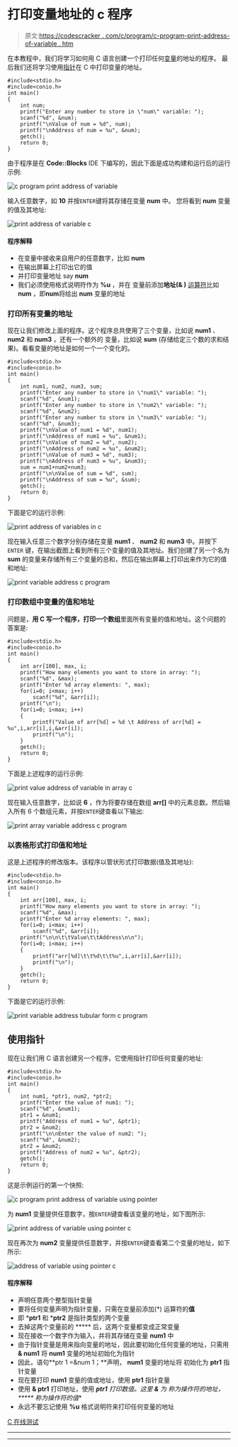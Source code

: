 # 打印变量地址的 c 程序

> 原文:[https://codescracker . com/c/program/c-program-print-address-of-variable . htm](https://codescracker.com/c/program/c-program-print-address-of-variable.htm)

在本教程中，我们将学习如何用 C 语言创建一个打印任何[变量](/c/c-variables.htm)的地址的程序。 最后我们还将学习使用[指针](/c/c-pointers.htm)在 C 中打印变量的地址。

```
#include<stdio.h>
#include<conio.h>
int main()
{
    int num;
    printf("Enter any number to store in \"num\" variable: ");
    scanf("%d", &num);
    printf("\nValue of num = %d", num);
    printf("\nAddress of num = %u", &num);
    getch();
    return 0;
}
```

由于程序是在 **Code::Blocks** IDE 下编写的，因此下面是成功构建和运行后的运行示例:

![c program print address of variable](../Images/71440c9becb0705d8f102594599803c6.png)

输入任意数字，如 **10** 并按`ENTER`键将其存储在变量 **num** 中。 您将看到 **num** 变量的值及其地址:

![print address of variable c](../Images/4164eb8787ee1dfcf70d60a9d6c8cc3d.png)

#### 程序解释

*   在变量中接收来自用户的任意数字，比如 **num**
*   在输出屏幕上打印出它的值
*   并打印变量地址 say **num**
*   我们必须使用格式说明符作为 **%u** ，并在 变量前添加**地址(& )** [运算符](/c/c-operators.htm)比如 **num** ，即**num**将给出 **num** 变量的地址

### 打印所有变量的地址

现在让我们修改上面的程序。这个程序总共使用了三个变量，比如说 **num1** 、 **num2** 和 **num3** ，还有一个额外的 变量，比如说 **sum** (存储给定三个数的求和结果)。看看变量的地址是如何一个一个变化的。

```
#include<stdio.h>
#include<conio.h>
int main()
{
    int num1, num2, num3, sum;
    printf("Enter any number to store in \"num1\" variable: ");
    scanf("%d", &num1);
    printf("Enter any number to store in \"num2\" variable: ");
    scanf("%d", &num2);
    printf("Enter any number to store in \"num3\" variable: ");
    scanf("%d", &num3);
    printf("\nValue of num1 = %d", num1);
    printf("\nAddress of num1 = %u", &num1);
    printf("\nValue of num2 = %d", num2);
    printf("\nAddress of num2 = %u", &num2);
    printf("\nValue of num3 = %d", num3);
    printf("\nAddress of num3 = %u", &num3);
    sum = num1+num2+num3;
    printf("\n\nValue of sum = %d", sum);
    printf("\nAddress of sum = %u", &sum);
    getch();
    return 0;
}
```

下面是它的运行示例:

![print address of variables in c](../Images/dd0410ebf96f32753fc37f5bdadebddf.png)

现在输入任意三个数字分别存储在变量 **num1** 、 **num2** 和 **num3** 中。并按下`ENTER` 键，在输出截图上看到所有三个变量的值及其地址。我们创建了另一个名为 **sum** 的变量来存储所有三个变量的总和，然后在输出屏幕上打印出来作为它的值和地址:

![print variable address c program](../Images/6a5c92ec74e792ba1675d93a17e6aba4.png)

### 打印数组中变量的值和地址

问题是，**用 C 写一个程序，打印一个数组**里面所有变量的值和地址。这个问题的答案是:

```
#include<stdio.h>
#include<conio.h>
int main()
{
    int arr[100], max, i;
    printf("How many elements you want to store in array: ");
    scanf("%d", &max);
    printf("Enter %d array elements: ", max);
    for(i=0; i<max; i++)
        scanf("%d", &arr[i]);
    printf("\n");
    for(i=0; i<max; i++)
    {
        printf("Value of arr[%d] = %d \t Address of arr[%d] = %u",i,arr[i],i,&arr[i]);
        printf("\n");
    }
    getch();
    return 0;
}
```

下面是上述程序的运行示例:

![print value address of variable in array c](../Images/6f17ffdb693b52f110208b26e02b87f7.png)

现在输入任意数字，比如说 **6** ，作为将要存储在数组 **arr[]** 中的元素总数。然后输入所有 6 个数组元素，并按`ENTER`键查看以下输出:

![print array variable address c program](../Images/610a650e4105867307366af6ade5f3c6.png)

### 以表格形式打印值和地址

这是上述程序的修改版本。该程序以管状形式打印数据(值及其地址):

```
#include<stdio.h>
#include<conio.h>
int main()
{
    int arr[100], max, i;
    printf("How many elements you want to store in array: ");
    scanf("%d", &max);
    printf("Enter %d array elements: ", max);
    for(i=0; i<max; i++)
        scanf("%d", &arr[i]);
    printf("\n\n\t\tValue\t\tAddress\n\n");
    for(i=0; i<max; i++)
    {
        printf("arr[%d]\t\t%d\t\t%u",i,arr[i],&arr[i]);
        printf("\n");
    }
    getch();
    return 0;
}
```

下面是它的运行示例:

![print variable address tubular form c program](../Images/a1f6c9d30e1b97e71995841c4bc92380.png)

## 使用指针

现在让我们用 C 语言创建另一个程序，它使用指针打印任何变量的地址:

```
#include<stdio.h>
#include<conio.h>
int main()
{
    int num1, *ptr1, num2, *ptr2;
    printf("Enter the value of num1: ");
    scanf("%d", &num1);
    ptr1 = &num1;
    printf("Address of num1 = %u", &ptr1);
    ptr2 = &num2;
    printf("\n\nEnter the value of num2: ");
    scanf("%d", &num2);
    ptr2 = &num2;
    printf("Address of num2 = %u", &ptr2);
    getch();
    return 0;
}
```

这是示例运行的第一个快照:

![c program print address of variable using pointer](../Images/b4b574182673765465683b5aa28fba5e.png)

为 **num1** 变量提供任意数字，按`ENTER`键查看该变量的地址，如下图所示:

![print address of variable using pointer c](../Images/ee688b44f22a9916b038d5e73e8a529b.png)

现在再次为 **num2** 变量提供任意数字，并按`ENTER`键查看第二个变量的地址，如下所示:

![address of variable using pointer c](../Images/a420b14f8f9bc7bd1f1d8365b6f6e4d8.png)

#### 程序解释

*   声明任意两个整型指针变量
*   要将任何变量声明为指针变量，只需在变量前添加(*) 运算符的**值**
*   即 ***ptr1** 和 ***ptr2** 是指针类型的两个变量
*   去掉这两个变量前的 ***** 后，这两个变量都变成正常变量
*   现在接收一个数字作为输入，并将其存储在变量 **num1** 中
*   由于指针变量是用来指向变量的地址，因此要初始化任何变量的地址，只需用 **& num1** 将 **num1** 变量的地址初始化为指针
*   因此，语句**ptr 1 =&num 1；**声明， **num1** 变量的地址将 初始化为 **ptr1** 指针变量
*   现在要打印 **num1** 变量的值或地址，使用 **ptr1** 指针变量
*   使用 **& ptr1** 打印地址，使用 ***ptr1** 打印数值。这里 **&** 为 称为操作符的**地址， ***** 称为**操作符的**值**
*   永远不要忘记使用 **%u** 格式说明符来打印任何变量的地址

[C 在线测试](/exam/showtest.php?subid=2)

* * *

* * *